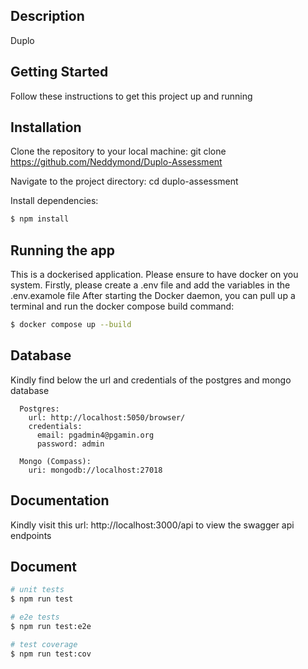 ## Description
Duplo

## Getting Started
Follow these instructions to get this project up and running

## Installation
Clone the repository to your local machine:
git clone https://github.com/Neddymond/Duplo-Assessment

Navigate to the project directory:
cd duplo-assessment

Install dependencies:
```bash
$ npm install
```

## Running the app
This is a dockerised application. Please ensure to have docker on you system.
Firstly, please create a .env file and add the variables in the .env.examole file
After starting the Docker daemon, you can pull up a terminal and run the docker compose build command:
```bash
$ docker compose up --build
```

## Database
Kindly find below the url and credentials of the postgres and mongo database
```
  Postgres:
    url: http://localhost:5050/browser/
    credentials:
      email: pgadmin4@pgamin.org
      password: admin

  Mongo (Compass):
    uri: mongodb://localhost:27018
```

## Documentation
Kindly visit this url: http://localhost:3000/api to view the swagger api endpoints

## Document

```bash
# unit tests
$ npm run test

# e2e tests
$ npm run test:e2e

# test coverage
$ npm run test:cov
```


